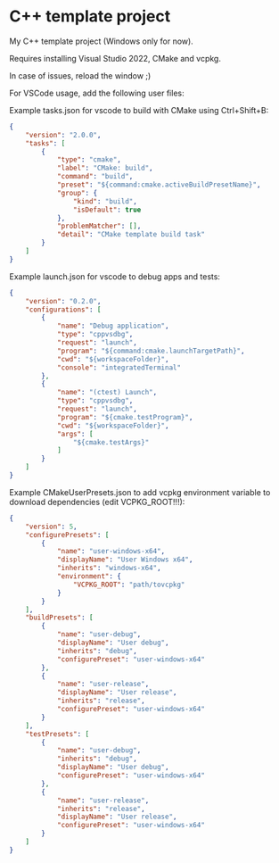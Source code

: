 # C++ template project

My C++ template project (Windows only for now).

Requires installing Visual Studio 2022, CMake and vcpkg.

In case of issues, reload the window ;)

For VSCode usage, add the following user files:

Example tasks.json for vscode to build with CMake using Ctrl+Shift+B:

```json
{
    "version": "2.0.0",
    "tasks": [
        {
            "type": "cmake",
            "label": "CMake: build",
            "command": "build",
            "preset": "${command:cmake.activeBuildPresetName}",
            "group": {
                "kind": "build",
                "isDefault": true
            },
            "problemMatcher": [],
            "detail": "CMake template build task"
        }
    ]
}
```

Example launch.json for vscode to debug apps and tests:

```json
{
    "version": "0.2.0",
    "configurations": [
        {
            "name": "Debug application",
            "type": "cppvsdbg",
            "request": "launch",
            "program": "${command:cmake.launchTargetPath}",
            "cwd": "${workspaceFolder}",
            "console": "integratedTerminal"
        },
        {
            "name": "(ctest) Launch",
            "type": "cppvsdbg",
            "request": "launch",
            "program": "${cmake.testProgram}",
            "cwd": "${workspaceFolder}",
            "args": [
                "${cmake.testArgs}"
            ]
        }
    ]
}
```

Example CMakeUserPresets.json to add vcpkg environment variable to download dependencies (edit VCPKG_ROOT!!!):

```json
{
    "version": 5,
    "configurePresets": [
        {
            "name": "user-windows-x64",
            "displayName": "User Windows x64",
            "inherits": "windows-x64",
            "environment": {
                "VCPKG_ROOT": "path/tovcpkg"
            }
        }
    ],
    "buildPresets": [
        {
            "name": "user-debug",
            "displayName": "User debug",
            "inherits": "debug",
            "configurePreset": "user-windows-x64"
        },
        {
            "name": "user-release",
            "displayName": "User release",
            "inherits": "release",
            "configurePreset": "user-windows-x64"
        }
    ],
    "testPresets": [
        {
            "name": "user-debug",
            "inherits": "debug",
            "displayName": "User debug",
            "configurePreset": "user-windows-x64"
        },
        {
            "name": "user-release",
            "inherits": "release",
            "displayName": "User release",
            "configurePreset": "user-windows-x64"
        }
    ]
}
```
